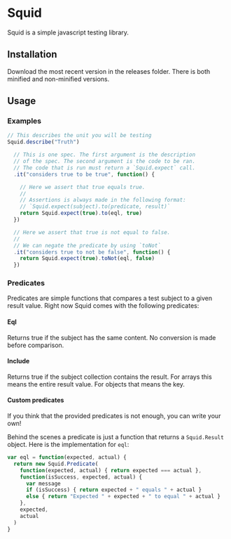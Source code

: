 # Squid
Squid is a simple javascript testing library.

## Installation

Download the most recent version in the releases folder.
There is both minified and non-minified versions.

## Usage

### Examples
```javascript
// This describes the unit you will be testing
Squid.describe("Truth")

  // This is one spec. The first argument is the description
  // of the spec. The second argument is the code to be ran.
  // The code that is run must return a `Squid.expect` call.
  .it("considers true to be true", function() {

    // Here we assert that true equals true.
    //
    // Assertions is always made in the following format:
    // `Squid.expect(subject).to(predicate, result)`
    return Squid.expect(true).to(eql, true)
  })

  // Here we assert that true is not equal to false.
  //
  // We can negate the predicate by using `toNot`
  .it("considers true to not be false", function() {
    return Squid.expect(true).toNot(eql, false)
  })
```

### Predicates

Predicates are simple functions that compares a test subject
to a given result value. Right now Squid comes with the following predicates:

#### Eql
Returns true if the subject has the same content.
No conversion is made before comparison.

#### Include
Returns true if the subject collection contains the result.
For arrays this means the entire result value. For objects
that means the key.

#### Custom predicates
If you think that the provided predicates is not enough, you can write your own!

Behind the scenes a predicate is just a function that returns a `Squid.Result`
object. Here is the implementation for `eql`:

```javascript
var eql = function(expected, actual) {
  return new Squid.Predicate(
    function(expected, actual) { return expected === actual },
    function(isSuccess, expected, actual) {
      var message
      if (isSuccess) { return expected + " equals " + actual }
      else { return "Expected " + expected + " to equal " + actual }
    },
    expected,
    actual
  )
}
```
